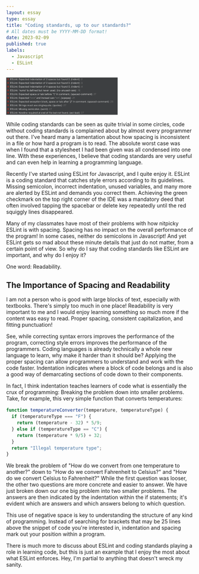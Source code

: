 ```yaml
---
layout: essay
type: essay
title: "Coding standards, up to our standards?"
# All dates must be YYYY-MM-DD format!
date: 2023-02-09
published: true
labels:
  - Javascript
  - ESLint
---
```


<img width="300px" src="../img/codingstandards/eslinterrors.png" class="float-start pe-4" >

While coding standards can be seen as quite trivial in some circles, code without coding standards is complained about by almost every programmer out there. I've heard many a lamentation about how spacing is inconsistent in a file or how hard a program is to read. The absolute worst case was when I found that a stylesheet I had been given was all condensed into one line. With these experiences, I believe that coding standards are very useful and can even help in learning a programming language.

Recently I've started using ESLint for Javascript, and I quite enjoy it. ESLint is a coding standard that catches style errors according to its guidelines. Missing semicolon, incorrect indentation, unused variables, and many more are alerted by ESLint and demands you correct them. Achieving the green checkmark on the top right corner of the IDE was a mandatory deed that often involved tapping the spacebar or delete key repeatedly until the red squiggly lines disappeared. 

Many of my classmates have most of their problems with how nitpicky ESLint is with spacing. Spacing has no impact on the overall performance of the program! In some cases, neither do semicolons in Javascript! And yet ESLint gets so mad about these minute details that just do not matter, from a certain point of view. So why do I say that coding standards like ESLint are important, and why do I enjoy it?

One word: Readability.

##                              The Importance of Spacing and Readability

I am not a person who is good with large blocks of text, especially with textbooks. There's simply too much in one place! Readability is very important to me and I would enjoy learning something so much more if the content was easy to read. Proper spacing, consistent capitalization, and fitting punctuation!

See, while correcting syntax errors improves the performance of the program, correcting style errors improves the performance of the programmers. Coding languages is already technically a whole new language to learn, why make it harder than it should be? Applying the proper spacing can allow programmers to understand and work with the code faster. Indentation indicates where a block of code belongs and is also a good way of demarcating sections of code down to their components. 

In fact, I think indentation teaches learners of code what is essentially the crux of programming: Breaking the problem down into smaller problems. Take, for example, this very simple function that converts temperatures:

```js
function temperatureConverter(temperature, temperatureType) {
  if (temperatureType === "F") {
    return (temperature - 32) * 5/9;
  } else if (temperatureType == "C") {
    return (temperature * 9/5) + 32;
  } 
  return "Illegal temperature type";
}
```

We break the problem of "How do we convert from one temperature to another?" down to "How do we convert Fahrenheit to Celsius?" and "How do we convert Celsius to Fahrenheit?" While the first question was looser, the other two questions are more concrete and easier to answer. We have just broken down our one big problem into two smaller problems. The answers are then indicated by the indentation within the if statements; it's evident which are answers and which answers belong to which question.

This use of negative space is key to understanding the structure of any kind of programming. Instead of searching for brackets that may be 25 lines above the snippet of code you're interested in, indentation and spacing mark out your position within a program. 

There is much more to discuss about ESLint and coding standards playing a role in learning code, but this is just an example that I enjoy the most about what ESLint enforces. Hey, I'm partial to anything that doesn't wreck my sanity.
